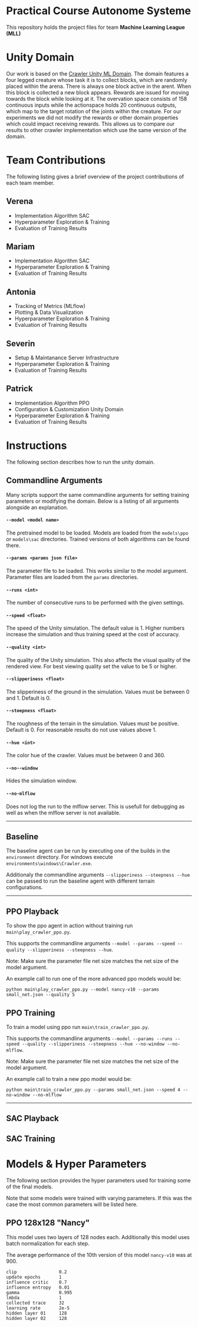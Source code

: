 # **Practical Course Autonome Systeme**

This repository holds the project files for team **Machine Learning League (MLL)**

# Unity Domain

Our work is based on the [Crawler Unity ML Domain](https://github.com/Unity-Technologies/ml-agents/blob/main/docs/Learning-Environment-Examples.md).
The domain features a four legged creature whose task it is to collect blocks, which are randomly placed within the arena.
There is always one block active in the arent. When this block is collected a new block appears.
Rewards are issued for moving towards the block while looking at it.
The overvation space consists of 158 continuous inputs while the actionspace holds 20 continuous outputs, which map to the target rotation of the joints within the creature.
For our experiments we did not modify the rewards or other domain properties which could impact receiving rewards.
This allows us to compare our results to other crawler implementation which use the same version of the domain.

# Team Contributions

The following listing gives a brief overview of the project contributions of each team member.

## Verena

-   Implementation Algorithm SAC
-   Hyperparameter Exploration & Training
-   Evaluation of Training Results

## Mariam

-   Implementation Algorithm SAC
-   Hyperparameter Exploration & Training
-   Evaluation of Training Results

## Antonia

-   Tracking of Metrics (MLflow)
-   Plotting & Data Visualization
-   Hyperparameter Exploration & Training
-   Evaluation of Training Results

## Severin

-   Setup & Maintanance Server Infrastructure
-   Hyperparameter Exploration & Training
-   Evaluation of Training Results

## Patrick

-   Implementation Algorithm PPO
-   Configuration & Customization Unity Domain
-   Hyperparameter Exploration & Training
-   Evaluation of Training Results

# Instructions

The following section describes how to run the unity domain.

## Commandline Arguments

Many scripts support the same commandline arguments for setting training parameters or modifying the domain.
Below is a listing of all arguments alongside an explanation.

#### `--model <model name>`

The pretrained model to be loaded.
Models are loaded from the `models\ppo` or `models\sac` directories.
Trained versions of both algorithms can be found there.

#### `--params <params json file>`

The parameter file to be loaded. This works similar to the model argument.
Parameter files are loaded from the `params` directories.

#### `--runs <int>`

The number of consecutive runs to be performed with the given settings.

#### `--speed <float>`

The speed of the Unity simulation. The default value is 1. Higher numbers increase the simulation and thus training speed at the cost of accuracy.

#### `--quality <int>`

The quality of the Unity simulation. This also affects the visual quality of the rendered view.
For best viewing quality set the value to be 5 or higher.

#### `--slipperiness <float>`

The slipperiness of the ground in the simulation. Values must be between 0 and 1. Default is 0.

#### `--steepness <float>`

The roughness of the terrain in the simulation. Values must be positive. Default is 0.
For reasonable results do not use values above 1.

#### `--hue <int>`

The color hue of the crawler. Values must be between 0 and 360.

#### `--no--window`

Hides the simulation window.

#### `--no-mlflow`

Does not log the run to the mlflow server. This is usefull for debugging as well as when the mlflow server is not available.

---

## Baseline

The baseline agent can be run by executing one of the builds in the `environment` directory.
For windows execute `environments\windows\Crawler.exe`.

Additionaly the commandline arguments `--slipperiness --steepness --hue` can be passed to run the baseline agent with different terrain configurations.

---

## PPO Playback

To show the ppo agent in action without training run `main\play_crawler_ppo.py`.

This supports the commandline arguments `--model --params --speed --quality --slipperiness --steepness --hue`.

Note: Make sure the parameter file net size matches the net size of the model argument.

An example call to run one of the more advanced ppo models would be:

```
python main\play_crawler_ppo.py --model nancy-v10 --params small_net.json --quality 5
```

## PPO Training

To train a model using ppo run `main\train_crawler_ppo.py`.

This supports the commandline arguments `--model --params --runs --speed --quality --slipperiness --steepness --hue --no-window --no-mlflow`.

Note: Make sure the parameter file net size matches the net size of the model argument.

An example call to train a new ppo model would be:

```
python main\train_crawler_ppo.py --params small_net.json --speed 4 --no-window --no-mlflow
```

---

## SAC Playback

## SAC Training

# Models & Hyper Parameters

The following section provides the hyper parameters used for training some of the final models.

Note that some models were trained with varying parameters. If this was the case the most common parameters will be listed here.

## PPO 128x128 "Nancy"

This model uses two layers of 128 nodes each. Additionally this model uses batch normalization for each step.

The average performance of the 10th version of this model `nancy-v10` was at 900.

```
clip                0.2
update epochs       1
influence critic    0.7
influence entropy   0.01
gamma               0.995
lmbda               1
collected trace     32
learning rate       2e-5
hidden layer 01     128
hidden layer 02     128
```
